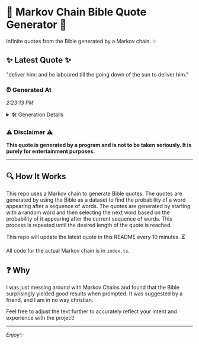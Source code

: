 # 📖 Markov Chain Bible Quote Generator 📖

Infinite quotes from the Bible generated by a Markov chain. ✨

## ✨ Latest Quote ✨
"deliver him: and he laboured till the going down of the sun to deliver him."

### ⏰ Generated At
*2:23:13 PM*

<details>
    <summary>🛠️ Generation Details</summary>
    <p>
        <strong>🌱 Seed:</strong> deliver<br>
        <strong>🔄 Iterations:</strong> 14<br>
        <strong>📜 Context History:</strong><br>[ deliver ]: him:<br>[ deliver, him: ]: and<br>[ deliver, him:, and ]: he<br>[ deliver, him:, and, he ]: laboured<br>[ deliver, him:, and, he, laboured ]: till<br>[ deliver, him:, and, he, laboured, till ]: the<br>[ him:, and, he, laboured, till, the ]: going<br>[ and, he, laboured, till, the, going ]: down<br>[ he, laboured, till, the, going, down ]: of<br>[ laboured, till, the, going, down, of ]: the<br>[ till, the, going, down, of, the ]: sun<br>[ the, going, down, of, the, sun ]: to<br>[ going, down, of, the, sun, to ]: deliver<br>[ down, of, the, sun, to, deliver ]: him.<br>
    </p>
</details>

### ⚠️ Disclaimer ⚠️
**This quote is generated by a program and is not to be taken seriously. It is purely for entertainment purposes.**

---

## 🔍 How It Works

This repo uses a Markov chain to generate Bible quotes. The quotes are generated by using the Bible as a dataset to find the probability of a word appearing after a sequence of words. The quotes are generated by starting with a random word and then selecting the next word based on the probability of it appearing after the current sequence of words. This process is repeated until the desired length of the quote is reached.

This repo will update the latest quote in this README every 10 minutes. ⏳

All code for the actual Markov chain is in `index.ts`.

## ❓ Why

I was just messing around with Markov Chains and found that the Bible surprisingly yielded good results when prompted. 
It was suggested by a friend, and I am in no way christian.

Feel free to adjust the text further to accurately reflect your intent and experience with the project!

---

*Enjoy*✨
